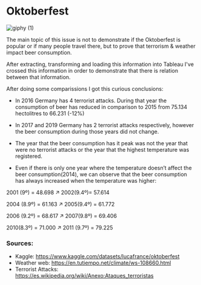 # Oktoberfest

![giphy (1)](https://user-images.githubusercontent.com/110810531/189334790-2a0f1bfb-96eb-4a72-8299-81ec29606ef3.gif)


The main topic of this issue is not to demonstrate if the Oktoberfest is popular or if many people travel there, but to prove that terrorism & weather impact beer consumption. 

After extracting, transforming and loading this information into Tableau I've crossed this information in order to demonstrate that there is relation between that information. 

After doing some comparissions I got this curious conclusions:

- In 2016 Germany has 4 terrorist attacks. During that year the consumption of beer has reduced in comparison to 2015 from 75.134 hectolitres to 66.231 (-12%)

- In 2017 and 2019 Germany has 2 terrorist attacks respectively, however the beer consumption during those years did not change. 

- The year that the beer consumption has it peak was not the year that were no terrorist attacks or the year that the highest temperature was registered. 

- Even if there is only one year where the temperature doesn’t affect the beer consumption(2014), we can observe that the beer consumption has always increased when the temperature was higher: 

2001 (9º) =  48.698   ↗ 2002(9.4º)= 57.614

2004 (8.9º) = 61.163 ↗ 2005(9.4º) = 61.772

2006 (9.2º) = 68.617 ↗ 2007(9.8º) = 69.406

2010(8.3º) = 71.000 ↗ 2011 (9.7º) = 79.225 


### Sources: 
- Kaggle: https://www.kaggle.com/datasets/lucafrance/oktoberfest
- Weather web: https://en.tutiempo.net/climate/ws-108660.html
- Terrorist Attacks: https://es.wikipedia.org/wiki/Anexo:Ataques_terroristas

